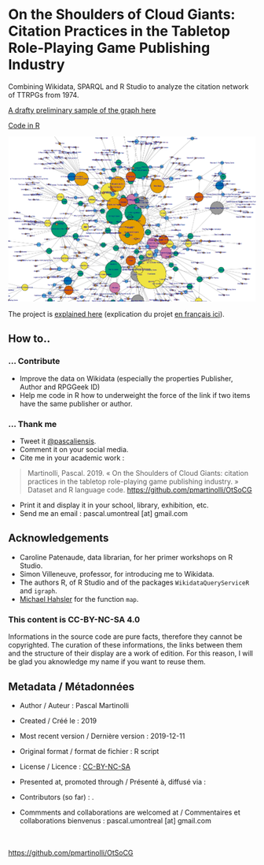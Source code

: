 # On the Shoulders of Cloud Giants: Citation Practices in the Tabletop Role-Playing Game Publishing Industry

Combining Wikidata, SPARQL and R Studio to analyze the citation network of TTRPGs from 1974.

[A drafty preliminary sample of the graph here](https://github.com/pmartinolli/OtSoCG/blob/master/output/OtSoCG_with_map.pdf)

[Code in R](https://github.com/pmartinolli/OtSoCG/blob/master/R/OtSoCG_with_map.R)

[![OtSoCG snapshot](https://github.com/pmartinolli/OtSoCG/blob/master/data/OtSoCG-snapshot.png)](https://github.com/pmartinolli/OtSoCG/blob/master/output/OtSoCG_with_map.pdf)





The project is [explained here]() (explication du projet [en français ici](https://jdr.hypotheses.org/1163)).


## How to..

### ... Contribute

* Improve the data on Wikidata (especially the properties Publisher, Author and RPGGeek ID)
* Help me code in R how to underweight the force of the link if two items have the same publisher or author.

### ... Thank me

- Tweet it [@pascaliensis](https://twitter.com/Pascaliensis).
- Comment it on your social media.
- Cite me in your academic work : 
> Martinolli, Pascal. 2019. « On the Shoulders of Cloud Giants: citation practices in the tabletop role-playing game publishing industry. » Dataset and R language code. https://github.com/pmartinolli/OtSoCG
- Print it and display it in your school, library, exhibition, etc.
- Send me an email : pascal.umontreal [at] gmail.com

## Acknowledgements 

* Caroline Patenaude, data librarian, for her primer workshops on R Studio.
* Simon Villeneuve, professor, for introducing me to Wikidata.
* The authors R, of R Studio and of the packages `WikidataQueryServiceR` and `igraph`.
* [Michael Hahsler](https://michael.hahsler.net/SMU/ScientificCompR/code/map.R) for the function `map`.


### This content is CC-BY-NC-SA 4.0 

Informations in the source code are pure facts, therefore they cannot be copyrighted. The curation of these informations, the links between them and the structure of their display are a work of edition. For this reason, I will be glad you aknowledge my name if you want to reuse them.

## Metadata / Métadonnées

* Author / Auteur : Pascal Martinolli

* Created / Créé le : 2019

* Most recent version / Dernière version : 2019-12-11

* Original format / format de fichier : R script

* License / Licence : [CC-BY-NC-SA](https://creativecommons.org/licenses/by-nc-sa/4.0/)

* Presented at, promoted through / Présenté à, diffusé via : 

* Contributors (so far) : .

* Commments and collaborations are welcomed at / Commentaires et collaborations bienvenus : pascal.umontreal [at] gmail.com



\
\
https://github.com/pmartinolli/OtSoCG
